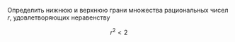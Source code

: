Определить нижнюю и верхнюю грани множества рациональных чисел $r$, удовлетворяющих неравенству

$$ r^2 < 2 $$